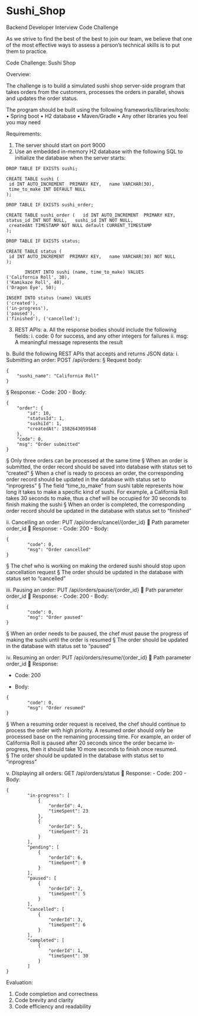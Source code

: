 # Sushi_Shop

Backend Developer Interview Code Challenge

As we strive to find the best of the best to join our team, we believe that one of the most effective ways to assess a person’s technical skills is to put them to practice.

Code Challenge: Sushi Shop

Overview:

The challenge is to build a simulated sushi shop server-side program that takes orders from the customers, processes the orders in parallel, shows and updates the order status.

The program should be built using the following frameworks/libraries/tools:
•	Spring boot
•	H2 database
•	Maven/Gradle
•	Any other libraries you feel you may need

Requirements:

1.	The server should start on port 9000
2.	Use an embedded in-memory H2 database with the following SQL to initialize the database when the server starts:
 ```
DROP TABLE IF EXISTS sushi; 
   
CREATE TABLE sushi ( 
  id INT AUTO_INCREMENT  PRIMARY KEY,   name VARCHAR(30), 
  time_to_make INT DEFAULT NULL 
); 
 
DROP TABLE IF EXISTS sushi_order; 
 
CREATE TABLE sushi_order (   id INT AUTO_INCREMENT  PRIMARY KEY,   status_id INT NOT NULL,   sushi_id INT NOT NULL, 
  createdAt TIMESTAMP NOT NULL default CURRENT_TIMESTAMP 
); 
 
DROP TABLE IF EXISTS status; 
 
CREATE TABLE status ( 
  id INT AUTO_INCREMENT  PRIMARY KEY,   name VARCHAR(30) NOT NULL 
); 
 
	 	INSERT INTO sushi (name, time_to_make) VALUES 
('California Roll', 30), 
('Kamikaze Roll', 40), 
('Dragon Eye', 50); 
 
INSERT INTO status (name) VALUES 
('created'), 
('in-progress'), 
('paused'), 
('finished'), ('cancelled'); 
 ```
3. REST APIs:
   a.	All the response bodies should include the following fields:
   i.	code: 0 for success, and any other integers for failures
   ii.	msg: A meaningful message represents the result

b.	Build the following REST APIs that accepts and returns JSON data:
i. Submitting an order: POST /api/orders:
§	Request body:
```
{ 
    "sushi_name": "California Roll" 
} 
```
§	Response: - Code: 200 - Body:
```
{ 
    "order": { 
        "id": 10, 
        "statusId": 1, 
        "sushiId": 1, 
        "createdAt": 1582643059540 
    }, 
    "code": 0, 
    "msg": "Order submitted" 
} 
```
§	Only three orders can be processed at the same time
§	When an order is submitted, the order record should be saved into database with status set to “created”
§	When a chef is ready to process an order, the corresponding order record should be updated in the database with status set to “inprogress”
§	The field “time_to_make” from sushi table represents how long it takes to make a specific kind of sushi. For example, a California Roll takes 30 seconds to make, thus a chef will be occupied for 30 seconds to finish making the sushi
§	When an order is completed, the corresponding order record should be updated in the database with status set to “finished”

ii.	Cancelling an order: PUT /api/orders/cancel/{order_id}  Path parameter order_id   Response: - 	Code: 200 - 	Body:
```
{ 
	 	"code": 0, 
	 	"msg": "Order cancelled" 
} 
```
§	The chef who is working on making the ordered sushi should stop upon cancellation request
§	The order should be updated in the database with status set to
“cancelled”

iii.	Pausing an order: PUT /api/orders/pause/{order_id}  Path parameter order_id   Response: - 	Code: 200 - 	Body:
```
{ 
	 	"code": 0, 
	 	"msg": "Order paused" 
} 
```
§	When an order needs to be paused, the chef must pause the progress of making the sushi until the order is resumed
§	The order should be updated in the database with status set to
“paused”

iv.	Resuming an order: PUT /api/orders/resume/{order_id}  Path parameter order_id   Response:
-	Code: 200


-	Body:
```
{ 
	 	"code": 0, 
	 	"msg": "Order resumed" 
} 
```
§	When a resuming order request is received, the chef should continue to process the order with high priority. A resumed order should only be processed base on the remaining processing time. For example, an order of California Roll is paused after 20 seconds since the order became in-progress, then it should take 10 more seconds to finish once resumed.  
§	The order should be updated in the database with status set to “inprogress”

v. Displaying all orders: GET /api/orders/status  Response: - 	Code: 200 - 	Body:
```
{ 
	 	"in-progress": [ 
	 	 	{ 
	 	 	 	"orderId": 4, 
	 	 	 	"timeSpent": 23 
	 	 	}, 
	 	 	{ 
	 	 	 	"orderId": 5, 
	 	 	 	"timeSpent": 21 
	 	 	} 
	 	], 
	 	"pending": [ 
	 	 	{ 
	 	 	 	"orderId": 6, 
	 	 	 	"timeSpent": 0 
	 	 	} 
	 	], 
	 	"paused": [ 
	 	 	{ 
	 	 	 	"orderId": 2, 
	 	 	 	"timeSpent": 5 
	 	 	} 
	 	], 
	 	"cancelled": [ 
	 	 	{ 
	 	 	 	"orderId": 3, 
	 	 	 	"timeSpent": 6 
	 	 	} 
	 	], 
	 	"completed": [ 
	 	 	{ 
	 	 	 	"orderId": 1, 
	 	 	 	"timeSpent": 30 
	 	 	} 
	 	] 
} 
 ```

Evaluation:
1.	Code completion and correctness
2.	Code brevity and clarity
3.	Code efficiency and readability 
 
